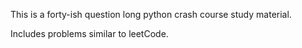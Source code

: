 This is a forty-ish question long python crash course study material. 

Includes problems similar to leetCode.
